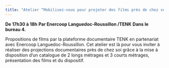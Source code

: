 ```yaml
---
title: "Atelier “Mobilisez-vous pour projeter des films près de chez vous”."
---
```

**De 17h30 à 18h**
__Par Enercoop Languedoc-Roussillon /TENK__
__Dans le bureau 4.__

Propositions de films par la plateforme documentaire TENK en partenariat avec Enercoop Languedoc-Roussillon. Cet atelier est là pour vous inviter à réaliser des projections documentaires près de chez soi grâce à la mise à disposition d’un catalogue de 2 longs métrages et 3 courts métrages, présentation des films et du dispositif.